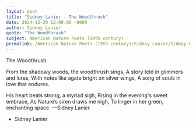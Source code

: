 ```yaml
---
layout: post
title: "Sidney Lanier - The Woodthrush"
date: 2024-12-30 12:00:00 -0000
author: Sidney Lanier
quote: "The Woodthrush"
subject: American Nature Poets (19th century)
permalink: /American Nature Poets (19th century)/Sidney Lanier/Sidney Lanier - The Woodthrush
---
```


The Woodthrush

From the shadowy woods, the woodthrush sings,
A story told in glimmers and lures,
With notes like agate bright on silver wings,
A song of souls in love that endures.

His heart beats strong, a myriad sigh,
Rising in the evening's sweet embrace,
As Nature’s siren draws me nigh,
To linger in her green, enchanting space.
—Sidney Lanier

- Sidney Lanier

